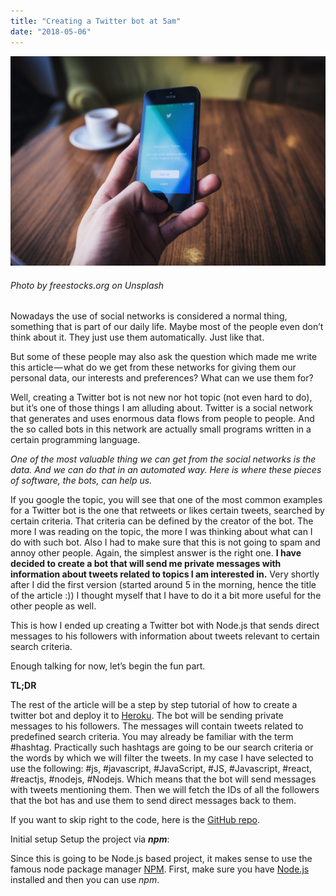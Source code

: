 ```yaml
---
title: "Creating a Twitter bot at 5am"
date: "2018-05-06"
---
```


![Creating a twitter bot](./creating-twitter-bot-head-img.jpeg)

###### Photo by freestocks.org on Unsplash

Nowadays the use of social networks is considered a normal thing, something that is part of our daily life. Maybe most of the people even don’t think about it. They just use them automatically. Just like that.

But some of these people may also ask the question which made me write this article — what do we get from these networks for giving them our personal data, our interests and preferences? What can we use them for?

Well, creating a Twitter bot is not new nor hot topic (not even hard to do), but it’s one of those things I am alluding about. Twitter is a social network that generates and uses enormous data flows from people to people. And the so called bots in this network are actually small programs written in a certain programming language.

_One of the most valuable thing we can get from the social networks is the data. And we can do that in an automated way. Here is where these pieces of software, the bots, can help us._

If you google the topic, you will see that one of the most common examples for a Twitter bot is the one that retweets or likes certain tweets, searched by certain criteria. That criteria can be defined by the creator of the bot. The more I was reading on the topic, the more I was thinking about what can I do with such bot. Also I had to make sure that this is not going to spam and annoy other people. Again, the simplest answer is the right one. __I have decided to create a bot that will send me private messages with information about tweets related to topics I am interested in.__ Very shortly after I did the first version (started around 5 in the morning, hence the title of the article :)) I thought myself that I have to do it a bit more useful for the other people as well.

This is how I ended up creating a Twitter bot with Node.js that sends direct messages to his followers with information about tweets relevant to certain search criteria.

Enough talking for now, let’s begin the fun part.

__TL;DR__

The rest of the article will be a step by step tutorial of how to create a twitter bot and deploy it to [Heroku](https://www.heroku.com "Heroku's Homepage"). The bot will be sending private messages to his followers. The messages will contain tweets related to predefined search criteria. You may already be familiar with the term #hashtag. Practically such hashtags are going to be our search criteria or the words by which we will filter the tweets. In my case I have selected to use the following: #js, #javascript, #JavaScript, #JS, #Javascript, #react, #reactjs, #nodejs, #Nodejs. Which means that the bot will send messages with tweets mentioning them. Then we will fetch the IDs of all the followers that the bot has and use them to send direct messages back to them.

If you want to skip right to the code, here is the [GitHub repo](https://github.com/mihailgaberov/twitter-bot "Twitter bot GitHub repo").

Initial setup
Setup the project via ___npm___:

Since this is going to be Node.js based project, it makes sense to use the famous node package manager [NPM](https://www.npmjs.com/). First, make sure you have [Node.js](https://nodejs.org/en/) installed and then you can use _npm_.

